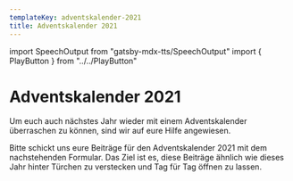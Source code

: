```yaml
---
templateKey: adventskalender-2021
title: Adventskalender 2021
---
```

import SpeechOutput from "gatsby-mdx-tts/SpeechOutput"
import { PlayButton } from "../../PlayButton"

<SpeechOutput id="projekt-adventskalender-2021" customPlayButton={PlayButton}>

# Adventskalender 2021

Um euch auch nächstes Jahr wieder mit einem Adventskalender überraschen zu können, sind wir auf eure Hilfe angewiesen.

Bitte schickt uns eure Beiträge für den Adventskalender 2021 mit dem nachstehenden Formular. Das Ziel ist es, diese Beiträge ähnlich wie dieses Jahr hinter Türchen zu verstecken und Tag für Tag öffnen zu lassen.

</SpeechOutput>